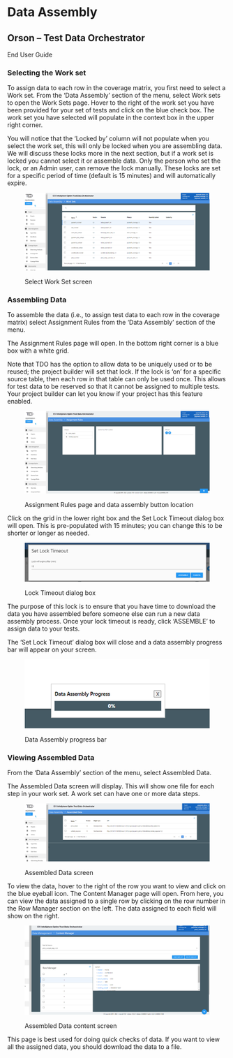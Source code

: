 # Data Assembly

## Orson – Test Data Orchestrator

End User Guide

### Selecting the Work set

To assign data to each row in the coverage matrix, you first need to select a Work set.  From the ‘Data Assembly’ section of the menu, select Work sets to open the Work Sets page.  Hover to the right of the work set you have been provided for your set of tests and click on the blue check box.  The work set you have selected will populate in the context box in the upper right corner.

&#x20;

You will notice that the ‘Locked by’ column will not populate when you select the work set, this will only be locked when you are assembling data.  We will discuss these locks more in the next section, but if a work set is locked you cannot select it or assemble data.  Only the person who set the lock, or an Admin user, can remove the lock manually.  These locks are set for a specific period of time (default is 15 minutes) and will automatically expire.

&#x20;

<figure><img src="../../../../.gitbook/assets/image (379).png" alt=""><figcaption><p>Select Work Set screen</p></figcaption></figure>

&#x20;

### Assembling Data

To assemble the data (i.e., to assign test data to each row in the coverage matrix) select Assignment Rules from the ‘Data Assembly’ section of the menu.

&#x20;

The Assignment Rules page will open.  In the bottom right corner is a blue box with a white grid.

&#x20;

Note that TDO has the option to allow data to be uniquely used or to be reused; the project builder will set that lock.  If the lock is ‘on’ for a specific source table, then each row in that table can only be used once.  This allows for test data to be reserved so that it cannot be assigned to multiple tests.  Your project builder can let you know if your project has this feature enabled.

&#x20;

<figure><img src="../../../../.gitbook/assets/image (380).png" alt=""><figcaption><p>Assignment Rules page and data assembly button location</p></figcaption></figure>

&#x20;Click on the grid in the lower right box  and the Set Lock Timeout dialog box will open.  This is pre-populated with 15 minutes; you can change this to be shorter or longer as needed.

&#x20;

<figure><img src="../../../../.gitbook/assets/image (381).png" alt=""><figcaption><p>Lock Timeout dialog box</p></figcaption></figure>

&#x20;

The purpose of this lock is to ensure that you have time to download the data you have assembled before someone else can run a new data assembly process.  Once your lock timeout is ready, click ‘ASSEMBLE’ to assign data to your tests.

&#x20;

The ‘Set Lock Timeout’ dialog box will close and a data assembly progress bar will appear on your screen.

&#x20;

<figure><img src="../../../../.gitbook/assets/image (382).png" alt=""><figcaption><p>Data Assembly progress bar</p></figcaption></figure>

&#x20;

&#x20;

### Viewing Assembled Data

From the ‘Data Assembly’ section of the menu, select Assembled Data.

&#x20;

The Assembled Data screen will display.  This will show one file for each step in your work set.  A work set can have one or more data steps.

&#x20;

<figure><img src="../../../../.gitbook/assets/image (383).png" alt=""><figcaption><p>Assembled Data screen</p></figcaption></figure>

&#x20;

To view the data, hover to the right of the row you want to view and click on the blue eyeball icon.  The Content Manager page will open.  From here, you can view the data assigned to a single row by clicking on the row number in the Row Manager section on the left.  The data assigned to each field will show on the right.

&#x20;

<figure><img src="../../../../.gitbook/assets/image (384).png" alt=""><figcaption><p>Assembled Data content screen</p></figcaption></figure>

&#x20;

This page is best used for doing quick checks of data.  If you want to view all the assigned data, you should download the data to a file.
